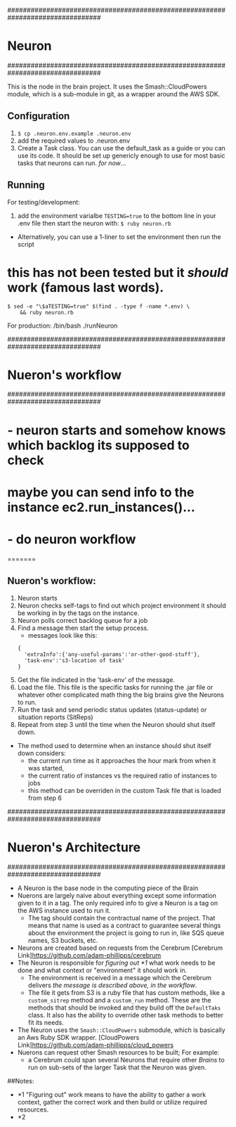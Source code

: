 ################################################################################
#                                       Neuron
################################################################################

This is the node in the brain project.  It uses the Smash::CloudPowers module,
which is a sub-module in git, as a wrapper around the AWS SDK.

## Configuration ##

1. ```$ cp .neuron.env.example .neuron.env```
2. add the required values to .neuron.env
3. Create a Task class.  You can use the default_task as a guide or
    you can use its code.  It should be set up genericly enough to use for most basic tasks that neurons can run.  _for now_...

## Running ##

For testing/development:
1. add the environment varialbe ```TESTING=true``` to the bottom line in your .env file then start the neuron with:
```$ ruby neuron.rb```

- Alternatively, you can use a 1-liner to set the environment then
    run the script
# this has not been tested but it _should_ work (famous last words).
```
$ sed -e "\$aTESTING=true" $(find . -type f -name *.env) \
    && ruby neuron.rb
```
For production:
/bin/bash ./runNeuron


################################################################################
#                           Nueron's workflow
################################################################################
#
# - neuron starts and somehow knows which backlog its supposed to check
#     maybe you can send info to the instance ec2.run_instances()...
# - do neuron workflow
=======
## Nueron's workflow:
1. Neuron starts
2. Neuron checks self-tags to find out which project environment it should be
    working in by the tags on the instance.
3. Neuron polls correct backlog queue for a job
4. Find a message then start the setup process.
    - messages look like this:
    ```Javasript
    {
      'extraInfo':{'any-useful-params':'or-other-good-stuff'},
      'task-env':'s3-location of task'
    }
    ```
5. Get the file indicated in the 'task-env' of the message.
6. Load the file.  This file is the specific tasks for running the .jar file
    or whatever other complicated math thing the big brains give the Neurons to run.
7. Run the task and send periodic status updates (status-update) or situation reports  (SitReps)
8. Repeat from step 3 until the time when the Neuron should shut itself down.
  * The method used to determine when an instance should shut itself down considers:
    * the current run time as it approaches the hour mark from when it was started,
    * the current ratio of instances vs the required ratio of instances to jobs
    * this method can be overriden in the custom Task file that is loaded from step 6


################################################################################
#                           Nueron's Architecture
################################################################################

* A Neuron is the base node in the computing piece of the Brain
* Nuerons are largely naive about everything except some information given to it
  in a tag.  The only required info to give a Neuron is a tag on the AWS instance
  used to run it.
  * The tag should contain the contractual name of the project.  That means that
    name is used as a contract to guarantee several things about the environment
    the project is going to run in, like SQS queue names, S3 buckets, etc.
* Neurons are created based on requests from the Cerebrum
  [Cerebrum Link]https://github.com/adam-phillipps/cerebrum
* The Neuron is responsible for _figuring out *1_ what work needs to be done and
  what context or "environment" it should work in.
  * The environment is received in a message which the Cerebrum delivers
    _the message is described above, in the workflow_.
  * The file it gets from S3 is a ruby file that has custom methods, like a
    `custom_sitrep` method and a `custom_run` method.  These are the methods that
    should be invoked and they build off the `DefaultTaks` class.  It also has
    the ability to override other task methods to better fit its needs.
* The Neuron uses the `Smash::CloudPowers` submodule, which is basically an
  Aws Ruby SDK wrapper.
  [CloudPowers Link]https://github.com/adam-phillipps/cloud_powers
* Nuerons can request other Smash resources to be built; For example:
  - a Cerebrum could span several Neurons that require other _Brains_
  to run on sub-sets of the larger Task that the Neuron was given.

##Notes:
* *1 "Figuring out" work means to have the ability to gather a work context,
      gather the correct work and then build or utilize required resources.
* *2